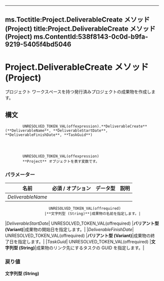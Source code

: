 

---
ms.Toctitle:Project.DeliverableCreate メソッド (Project)
title:Project.DeliverableCreate メソッド (Project)
ms.ContentId:538f8143-0c0d-b9fa-9219-5405f4bd5046
---
# Project.DeliverableCreate メソッド (Project)




プロジェクト ワークスぺースを持つ発行済みプロジェクトの成果物を作成します。

## 構文

            UNRESOLVED_TOKEN_VAL(offexpression).**DeliverableCreate**(**DeliverableName**, **DeliverableStartDate**, **DeliverableFinishDate**, **TaskGuid**)




            UNRESOLVED_TOKEN_VAL(offexpression)
            **Project** オブジェクトを表す変数です。

### パラメーター

|**名前**|**必須 / オプション**|**データ型**|**説明**|
|---|---|---|---|
|*DeliverableName*|
                        UNRESOLVED_TOKEN_VAL(offrequired)
                      |**文字列型 (String)**|成果物の名前を指定します。|
|*DeliverableStartDate*|
                        UNRESOLVED_TOKEN_VAL(offrequired)
                      |**バリアント型 (Variant)**|成果物の開始日を指定します。|
|*DeliverableFinishDate*|
                        UNRESOLVED_TOKEN_VAL(offrequired)
                      |**バリアント型 (Variant)**|成果物の終了日を指定します。|
|*TaskGuid*|
                        UNRESOLVED_TOKEN_VAL(offrequired)
                      |**文字列型 (String)**|成果物のリンク先にするタスクの GUID を指定します。|



### 戻り値
**文字列型 (String)**






